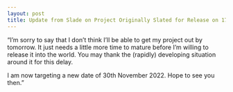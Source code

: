 ```yaml
---
layout: post
title: Update from Slade on Project Originally Slated for Release on 17th November 2022
---
```


“I’m sorry to say that I don’t think I’ll be able to get my project out by tomorrow. It just needs a little more time to mature before I’m willing to release it into the world. You may thank the (rapidly) developing situation around it for this delay.

I am now targeting a new date of 30th November 2022. Hope to see you then.”